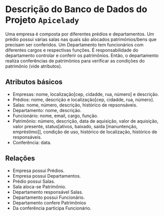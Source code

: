 # Descrição do Banco de Dados do Projeto ```Apicelady```

Uma empresa é composta por diferentes prédios e departamentos. Um prédio possui várias salas nas quais são alocados patrimônios/bens que precisam ser conferidos. Um Departamento tem funcionários com diferentes cargos e respectivas funções. É responsabilidade do departamento controlar e conferir os patrimônios. Então, o departamento realiza conferências de patrimônios para verificar as condições do patrimônio (vide atributos).

## Atributos básicos
- Empresas: nome, localização[cep, cidadde, rua, número] e descrição.
- Prédios: nome, descrição e localização[cep, cidadde, rua, número].
- Salas: nome, número, descrição, histórico de repsonsáveis.
- Departamento: nome, descrição.
- Funcionário: nome, email, cargo, função.
- Patrimônio: número, descrição, data de aquisição, valor de aquisição, valor presente, status[ativos, baixado, saída [manuntenção, empréstimo]], condição de uso, histórico de localização, histórico de responsáveis.
- Conferência: data.

## Relações
- Empresa possui Prédios.
- Empresa possui Departamentos.
- Prédio possui Salas.
- Sala aloca-se Patrimônio.
- Departamento responsável Salas.
- Departamento possui Funcionário.
- Departamento confere Patrimônios
- Da conferência participa Funcionário.
